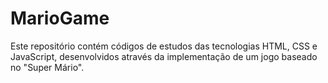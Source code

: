 # MarioGame
 Este repositório contém códigos de estudos das tecnologias HTML, CSS e JavaScript, desenvolvidos através da implementação de um jogo baseado no "Super Mário".
